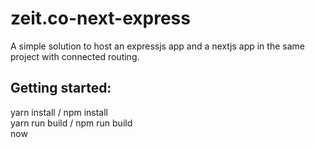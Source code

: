 # zeit.co-next-express
A simple solution to host an expressjs app and a nextjs app in the same project with connected routing.

<h2>Getting started:</h2>
yarn install / npm install
<br/>
yarn run build / npm run build
<br/>
now



